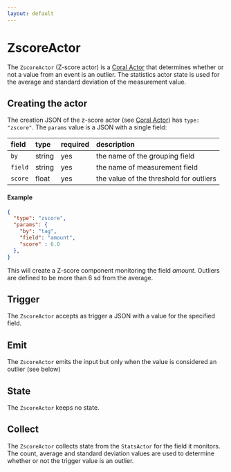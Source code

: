```yaml
---
layout: default
---
```

<!--
   Licensed to the Apache Software Foundation (ASF) under one or more
   contributor license agreements.  See the NOTICE file distributed with
   this work for additional information regarding copyright ownership.
   The ASF licenses this file to You under the Apache License, Version 2.0
   (the "License"); you may not use this file except in compliance with
   the License.  You may obtain a copy of the License at

       http://www.apache.org/licenses/LICENSE-2.0

   Unless required by applicable law or agreed to in writing, software
   distributed under the License is distributed on an "AS IS" BASIS,
   WITHOUT WARRANTIES OR CONDITIONS OF ANY KIND, either express or implied.
   See the License for the specific language governing permissions and
   limitations under the License.
-->
# ZscoreActor
The `ZscoreActor` (Z-score actor) is a [Coral Actor](/actors/overview/) that determines whether or not a value from an event is an outlier.
The statistics actor state is used for the average and standard deviation of the measurement value.

## Creating the actor
The creation JSON of the z-score actor (see [Coral Actor](/actors/overview/)) has `type: "zscore"`.
The `params` value is a JSON with a single field:

field  | type | required   | description
:----- | :---- | :--- | :------------
`by` | string | yes | the name of the grouping field
`field` | string | yes | the name of measurement field
`score` | float | yes | the value of the threshold for outliers

#### Example
```json
{
  "type": "zscore",
  "params": {
    "by": "tag",
    "field": "amount",
    "score" : 6.0
  },
}
```
This will create a Z-score component monitoring the field _amount_. Outliers are defined to be more than 6 sd from the average.

## Trigger
The `ZscoreActor` accepts as trigger a JSON with a value for the specified field.

## Emit
The `ZscoreActor` emits the input but only when the value is considered an outlier (see below)

## State
The `ZscoreActor` keeps no state.

## Collect
The `ZscoreActor` collects state from the `StatsActor` for the field it monitors.
The count, average and standard deviation values are used to determine whether or not the trigger value is an outlier.
